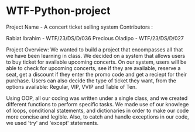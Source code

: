 # WTF-Python-project
Project Name - A concert ticket selling system
Contributors :

Rabiat Ibrahim - WTF/23/DS/D/036
Precious Oladipo - WTF/23/DS/D/027

Project Overview: We wanted to build a project that encompasses all that we have been learning in class. We decided on a system that allows users to buy ticket for available upcoming concerts. On our system, users will be able to check for upcoming concerts, see if they are available, reserve a seat, get a discount if they enter the promo code and get a reciept for their purchase. Users can also decide the type of ticket they want, from the options available: Regular, VIP, VVIP and Table of Ten.

Using OOP, all our coding was written under a single class, and we created different functions to perform specific tasks. We made use of our knowlege of loops, conditional statements, and dictionaries in order to make our code more concise and legible. Also, to catch and handle exceptions in our code, we used 'try' and 'except' statements.

